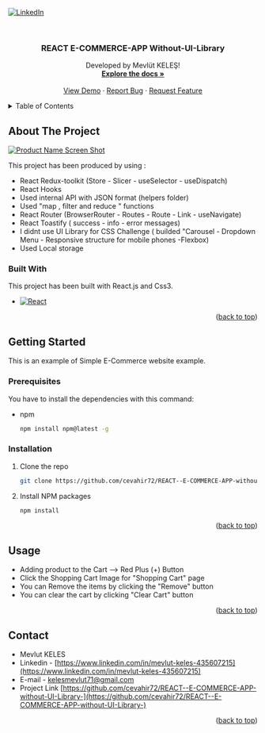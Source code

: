 <a name="readme-top"></a>

[![LinkedIn][linkedin-shield]][linkedin-url]



<!-- PROJECT LOGO -->
<br />
<div align="center">
  
  <h3 align="center">REACT E-COMMERCE-APP Without-UI-Library</h3>

  <p align="center">
    Developed by Mevlüt KELEŞ!
    <br />
    <a href="https://github.com/cevahir72"><strong>Explore the docs »</strong></a>
    <br />
    <br />
    <a href="https://github.com/cevahir72">View Demo</a>
    ·
    <a href="https://github.com/cevahir72">Report Bug</a>
    ·
    <a href="https://github.com/cevahir72/REACT--E-COMMERCE-APP-without-UI-Library-/issues">Request Feature</a>
  </p>
</div>



<!-- TABLE OF CONTENTS -->
<details>
  <summary>Table of Contents</summary>
  <ol>
    <li>
      <a href="#about-the-project">About The Project</a>
      <ul>
        <li><a href="#built-with">Built With</a></li>
      </ul>
    </li>
    <li>
      <a href="#getting-started">Getting Started</a>
      <ul>
        <li><a href="#prerequisites">Prerequisites</a></li>
        <li><a href="#installation">Installation</a></li>
      </ul>
    </li>
    <li><a href="#usage">Usage</a></li>
    <li><a href="#contact">Contact</a></li>
  </ol>
</details>



<!-- ABOUT THE PROJECT -->
## About The Project

[![Product Name Screen Shot][product-screenshot]](https://github.com/cevahir72/REACT--E-COMMERCE-APP-without-UI-Library-/blob/main/E-commerce.gif)

This project has been produced by using :
* React Redux-toolkit (Store - Slicer - useSelector - useDispatch)
* React Hooks 
* Used internal API with JSON format (helpers folder)
* Used "map , filter and reduce " functions
* React Router (BrowserRouter - Routes - Route - Link - useNavigate)
* React Toastify ( success - info - error messages)
* I didnt use UI Library for CSS Challenge ( builded "Carousel - Dropdown Menu - Responsive structure for mobile phones -Flexbox)
* Used Local storage



### Built With

This project has been built with React.js and Css3.

* [![React][React.js]][React-url]



<p align="right">(<a href="#readme-top">back to top</a>)</p>



<!-- GETTING STARTED -->
## Getting Started

This is an example of Simple E-Commerce website example.

### Prerequisites

You have to install the dependencies with this command:
* npm
  ```sh
  npm install npm@latest -g
  ```

### Installation

1. Clone the repo
   ```sh
   git clone https://github.com/cevahir72/REACT--E-COMMERCE-APP-without-UI-Library-.git
   ```
2. Install NPM packages
   ```sh
   npm install
   ```

<p align="right">(<a href="#readme-top">back to top</a>)</p>



<!-- USAGE EXAMPLES -->
## Usage

* Adding product to the Cart --> Red Plus (+) Button
* Click the Shopping Cart Image for "Shopping Cart" page
* You can Remove the items by clicking the "Remove" button
* You can clear the cart by clicking "Clear Cart" button


<p align="right">(<a href="#readme-top">back to top</a>)</p>



<!-- CONTACT -->
## Contact

* Mevlut KELES
* Linkedin -   [https://www.linkedin.com/in/mevlut-keles-435607215](https://www.linkedin.com/in/mevlut-keles-435607215)
* E-mail   -   [kelesmevlut71@gmail.com](kelesmevlut71@gmail.com)
* Project Link [https://github.com/cevahir72/REACT--E-COMMERCE-APP-without-UI-Library-](https://github.com/cevahir72/REACT--E-COMMERCE-APP-without-UI-Library-)


<p align="right">(<a href="#readme-top">back to top</a>)</p>






<!-- MARKDOWN LINKS & IMAGES -->
<!-- https://www.markdownguide.org/basic-syntax/#reference-style-links -->
[contributors-shield]: https://img.shields.io/github/contributors/othneildrew/Best-README-Template.svg?style=for-the-badge
[contributors-url]: https://github.com/othneildrew/Best-README-Template/graphs/contributors
[forks-shield]: https://img.shields.io/github/forks/othneildrew/Best-README-Template.svg?style=for-the-badge
[forks-url]: https://github.com/othneildrew/Best-README-Template/network/members
[stars-shield]: https://img.shields.io/github/stars/othneildrew/Best-README-Template.svg?style=for-the-badge
[stars-url]: https://github.com/othneildrew/Best-README-Template/stargazers
[issues-shield]: https://img.shields.io/github/issues/othneildrew/Best-README-Template.svg?style=for-the-badge
[issues-url]: https://github.com/othneildrew/Best-README-Template/issues
[license-shield]: https://img.shields.io/github/license/othneildrew/Best-README-Template.svg?style=for-the-badge
[license-url]: https://github.com/othneildrew/Best-README-Template/blob/master/LICENSE.txt
[linkedin-shield]: https://img.shields.io/badge/-LinkedIn-black.svg?style=for-the-badge&logo=linkedin&colorB=555
[linkedin-url]: https://linkedin.com/in/othneildrew
[product-screenshot]: images/screenshot.png
[Next.js]: https://img.shields.io/badge/next.js-000000?style=for-the-badge&logo=nextdotjs&logoColor=white
[Next-url]: https://nextjs.org/
[React.js]: https://img.shields.io/badge/React-20232A?style=for-the-badge&logo=react&logoColor=61DAFB
[React-url]: https://reactjs.org/
[Vue.js]: https://img.shields.io/badge/Vue.js-35495E?style=for-the-badge&logo=vuedotjs&logoColor=4FC08D
[Vue-url]: https://vuejs.org/
[Angular.io]: https://img.shields.io/badge/Angular-DD0031?style=for-the-badge&logo=angular&logoColor=white
[Angular-url]: https://angular.io/
[Svelte.dev]: https://img.shields.io/badge/Svelte-4A4A55?style=for-the-badge&logo=svelte&logoColor=FF3E00
[Svelte-url]: https://svelte.dev/
[Laravel.com]: https://img.shields.io/badge/Laravel-FF2D20?style=for-the-badge&logo=laravel&logoColor=white
[Laravel-url]: https://laravel.com
[Bootstrap.com]: https://img.shields.io/badge/Bootstrap-563D7C?style=for-the-badge&logo=bootstrap&logoColor=white
[Bootstrap-url]: https://getbootstrap.com
[JQuery.com]: https://img.shields.io/badge/jQuery-0769AD?style=for-the-badge&logo=jquery&logoColor=white
[JQuery-url]: https://jquery.com 
